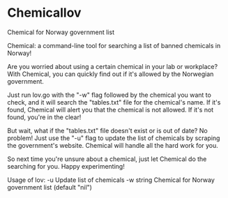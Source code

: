 # Chemicallov
 Chemical for Norway government list

 Chemical: a command-line tool for searching a list of banned chemicals in Norway!

 Are you worried about using a certain chemical in your lab or workplace? With Chemical, you can quickly find out if it's allowed by the Norwegian government.

 Just run lov.go with the "-w" flag followed by the chemical you want to check, and it will search the "tables.txt" file for the chemical's name. If it's found, Chemical will alert you that the chemical is not allowed. If it's not found, you're in the clear!

 But wait, what if the "tables.txt" file doesn't exist or is out of date? No problem! Just use the "-u" flag to update the list of chemicals by scraping the government's website. Chemical will handle all the hard work for you.

 So next time you're unsure about a chemical, just let Chemical do the searching for you. Happy experimenting!

Usage of lov:
  -u	Update list of chemicals
  -w string
    	Chemical for Norway government list (default "nil")
